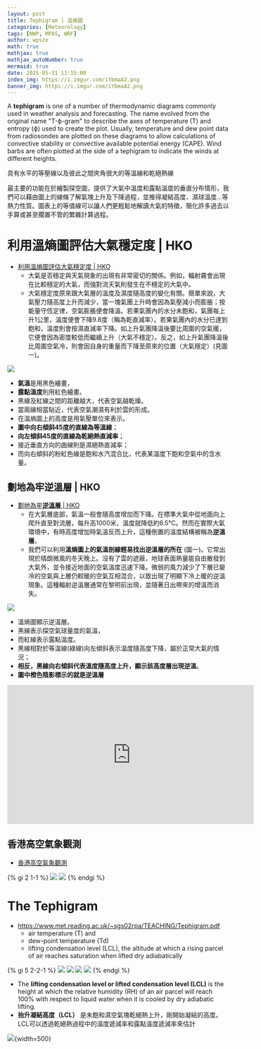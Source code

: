 ```yaml
---
layout: post
title: Tephigram | 溫熵圖
categories: [Meteorology]
tags: [NWP, MPAS, WRF]
author: wpsze
math: true
mathjax: true
mathjax_autoNumber: true
mermaid: true
date: 2025-05-31 11:15:00
index_img: https://i.imgur.com/iYbmaA2.png
banner_img: https://i.imgur.com/iYbmaA2.png
---
```


A **tephigram** is one of a number of thermodynamic diagrams commonly used in weather analysis and forecasting. The name evolved from the original name "T-ϕ-gram" to describe the axes of temperature (T) and entropy (ϕ) used to create the plot. Usually, temperature and dew point data from radiosondes are plotted on these diagrams to allow calculations of convective stability or convective available potential energy (CAPE). Wind barbs are often plotted at the side of a tephigram to indicate the winds at different heights.

具有水平的等壓線以及彼此之間夾角很大的等溫線和乾絕熱線

最主要的功能在於繪製探空圖，提供了大氣中溫度和露點溫度的垂直分布情形，我們可以藉由圖上的線條了解氣塊上升及下降過程，並推得凝結高度、濕球溫度...等熱力性質。圖表上的等值線可以讓人們更輕鬆地解讀大氣的特徵，簡化許多過去以手算或甚至擱置不管的繁雜計算過程。

# 利用溫熵圖評估大氣穩定度 | HKO

- [利用溫熵圖評估大氣穩定度 | HKO](https://www.hko.gov.hk/tc/education/meteorological-instruments/automatic-weather-stations/00504-assessing-atmospheric-stability-by-tephigram.html)
  - 大氣是否穩定與天氣現象的出現有非常密切的關係。例如，輻射霧會出現在比較穩定的大氣，而強對流天氣則發生在不穩定的大氣中。
  - 大氣穩定度原來跟大氣層的溫度及濕度隨高度的變化有關。簡單來說，大氣壓力隨高度上升而減少，當一塊氣團上升時會因為氣壓減小而膨脹；按能量守恆定律，空氣膨脹便會降溫。若果氣團內的水分未飽和，氣團每上升1公里，溫度便會下降9.8度（稱為乾直減率）。若果氣團內的水分已達到飽和，溫度則會按濕直減率下降。如上升氣團降溫後要比周圍的空氣暖，它便會因為密度較低而繼續上升（大氣不穩定）。反之，如上升氣團降溫後比周圍空氣冷，則會因自身的重量而下降至原來的位置（大氣穩定）(見圖一)。

![](https://i.imgur.com/iYbmaA2.png)

- **氣溫**是用黑色繪畫，
- **露點溫度**則用紅色繪畫。
- 黑線及紅線之間的距離越大，代表空氣越乾燥。
- 當兩線相當貼近，代表空氣潮濕有利於雲的形成。
- 在溫熵圖上的高度是用氣壓單位來表示。
- **圖中向右傾斜45度的直線為等溫線**； 
- **向左傾斜45度的直線為乾絕熱直減率**； 
- 接近垂直方向的曲線則是濕絕熱直減率；
- 而向右傾斜的粉紅色線是飽和水汽混合比，代表某溫度下飽和空氣中的含水量。

## 劃地為牢逆溫層 | HKO

- [劃地為牢**逆溫層** | HKO](https://www.hko.gov.hk/tc/education/meteorological-instruments/automatic-weather-stations/00521-inversion-layer-impose-its-own-bounds.html)
  - 在大氣層底部，氣溫一般會隨高度增加而下降。在標準大氣中從地面向上爬升直至對流層，每升高1000米，溫度就降低約6.5°C。然而在實際大氣環境中，有時高度增加時氣溫反而上升，這種倒置的溫度結構被稱為**逆溫層**。
  - 我們可以利用**溫熵圖上的氣溫剖線輕易找出逆溫層的所在** (圖一)。它常出現於晴朗微風的冬天晚上。沒有了雲的遮蔽，地球表面熱量能自由散發到大氣外，並令接近地面的空氣溫度迅速下降。微弱的風力減少了下層已變冷的空氣與上層仍較暖的空氣互相混合，以致出現了明顯下冷上暖的逆溫現象。這種輻射逆溫層通常在黎明前出現，並隨著日出帶來的增溫而消失。

![](https://i.imgur.com/cE2CW4p.png)

- 溫熵圖顯示逆溫層。
- 黑線表示探空氣球量度的氣溫，
- 而紅線表示露點溫度。
- 黑線相對於等溫線(綠線)向左傾斜表示溫度隨高度下降，屬於正常大氣的情況；
- **相反，黑線向右傾斜代表溫度隨高度上升，顯示該高度層出現逆溫**。
- **圖中橙色陰影標示的就是逆溫層**

<iframe width="560" height="315" src="https://www.youtube.com/embed/p7dIe9V7LKo" title="雲海．逆溫層" frameborder="0" allow="accelerometer; autoplay; clipboard-write; encrypted-media; gyroscope; picture-in-picture; web-share" referrerpolicy="strict-origin-when-cross-origin" allowfullscreen></iframe>

## 香港高空氣象觀測

- [香港高空氣象觀測](https://www.hko.gov.hk/tc/out_photo/upper-air-weather.htm)

{% gi 2 1-1 %}
![](https://i.imgur.com/CGapYNY.png)
![](https://i.imgur.com/PlBEnS8.png)
{% endgi %}

# The Tephigram

- <https://www.met.reading.ac.uk/~sgs02rpa/TEACHING/Tephigram.pdf>
  -  air temperature (T) and 
  -  dew-point temperature (Td)
  -  lifting condensation level (LCL), the altitude at which a rising parcel of air reaches saturation when lifted dry adiabatically

{% gi 5 2-2-1 %}
![](https://i.imgur.com/KGUV8XU.png)
![](https://i.imgur.com/zYlumBl.png)
![](https://i.imgur.com/fmdqy68.png)
![](https://i.imgur.com/ueDIYDJ.png)
{% endgi %}

- The **lifting condensation level or lifted condensation level (LCL)** is the height at which the relative humidity (RH) of an air parcel will reach 100% with respect to liquid water when it is cooled by dry adiabatic lifting. 
- **抬升凝結高度（LCL）** 是未飽和濕空氣塊乾絕熱上升，剛開始凝結的高度。 LCL可以透過乾絕熱過程中的溫度遞減率和露點溫度遞減率來估計

![](https://i.imgur.com/hmjv8aF.png){width=500}